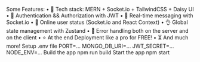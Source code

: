 Some Features:
•	🌟 Tech stack: MERN + Socket.io + TailwindCSS + Daisy UI
•	🎃 Authentication && Authorization with JWT
•	👾 Real-time messaging with Socket.io
•	🚀 Online user status (Socket.io and React Context)
•	👌 Global state management with Zustand
•	🐞 Error handling both on the server and on the client
•	⭐ At the end Deployment like a pro for FREE!
•	⏳ And much more!
Setup .env file
PORT=...
MONGO_DB_URI=...
JWT_SECRET=...
NODE_ENV=...
Build the app
npm run build
Start the app
npm start
